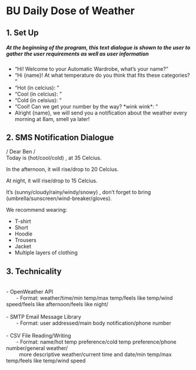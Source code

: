 <h1>BU Daily Dose of Weather</h1>
<h2>1. Set Up</h2>
<h5>At the beginning of the program, this text dialogue is shown to the user to gather the user requirements as well as user information</h5>
<ul>
<li>“Hi! Welcome to your Automatic Wardrobe, what’s your name?”
<li>“Hi {name}! At what temperature do you think that fits these categories? ”
<li>“Hot (in celcius): ”
<li>“Cool (in celcius): ”
<li>“Cold (in celsius): ”
<li>“Cool! Can we get your number by the way? *wink wink*: ”
<li>Alright {name}, we will send you a notification about the weather every morning at 8am, smell ya later!
</ul>

<h2>2. SMS Notification Dialogue</h2>
/ Dear Ben /
<br>Today is (hot/cool/cold) , at 35 Celcius. 

In the afternoon, it will rise/drop to 20 Celcius.

At night, it will rise/drop to 15 Celcius.

It’s (sunny/cloudy/rainy/windy/snowy) , 
don’t forget to bring (umbrella/sunscreen/wind-breaker/gloves).

We recommend wearing:
<ul>
<li>T-shirt
<li>Short
<li>Hoodie
<li>Trousers
<li>Jacket
<li>Multiple layers of clothing
</ul>
<h2>3. Technicality</h2>
<br> - OpenWeather API 
<br>&nbsp;&nbsp;&nbsp;&nbsp;&nbsp;&nbsp; - Format: weather/time/min temp/max temp/feels like temp/wind speed/feels like afternoon/feels like night/
<br><br> - SMTP Email Message Library
<br>&nbsp;&nbsp;&nbsp;&nbsp;&nbsp;&nbsp; - Format: user addressed/main body notification/phone number
<br><br> - CSV File Reading/Writing
<br>&nbsp;&nbsp;&nbsp;&nbsp;&nbsp;&nbsp; - Format: name/hot temp preference/cold temp preference/phone number/general weather/
<br>&nbsp;&nbsp;&nbsp;&nbsp;&nbsp;&nbsp;&nbsp;&nbsp;&nbsp;more descriptive weather/current time and date/min temp/max temp/feels like temp/wind speed
